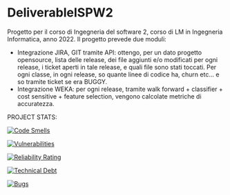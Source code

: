 # DeliverableISPW2

Progetto per il corso di Ingegneria del software 2, corso di LM in Ingegneria Informatica, anno 2022.
Il progetto prevede due moduli:
- Integrazione JIRA, GIT tramite API: ottengo, per un dato progetto opensource, lista delle release, dei file aggiunti e/o modificati per ogni release, i ticket aperti in tale release, e quali file sono stati toccati.
  Per ogni classe, in ogni release, so quante linee di codice ha, churn etc... e so tramite ticket se era BUGGY.
- Integrazione WEKA: per ogni release, tramite walk forward + classifier + cost sensitive + feature selection, vengono calcolate metriche di accuratezza.

PROJECT STATS:

[![Code Smells](https://sonarcloud.io/api/project_badges/measure?project=simonefesta_DeliverableISPW2&metric=code_smells)](https://sonarcloud.io/summary/new_code?id=simonefesta_DeliverableISPW2)

[![Vulnerabilities](https://sonarcloud.io/api/project_badges/measure?project=simonefesta_DeliverableISPW2&metric=vulnerabilities)](https://sonarcloud.io/summary/new_code?id=simonefesta_DeliverableISPW2)

[![Reliability Rating](https://sonarcloud.io/api/project_badges/measure?project=simonefesta_DeliverableISPW2&metric=reliability_rating)](https://sonarcloud.io/summary/new_code?id=simonefesta_DeliverableISPW2)

[![Technical Debt](https://sonarcloud.io/api/project_badges/measure?project=simonefesta_DeliverableISPW2&metric=sqale_index)](https://sonarcloud.io/summary/new_code?id=simonefesta_DeliverableISPW2)

[![Bugs](https://sonarcloud.io/api/project_badges/measure?project=simonefesta_DeliverableISPW2&metric=bugs)](https://sonarcloud.io/summary/new_code?id=simonefesta_DeliverableISPW2)
